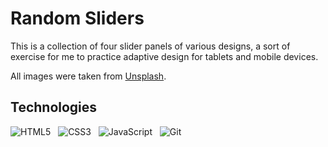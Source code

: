 # Random Sliders

This is a collection of four slider panels of various designs, a sort of exercise for me to practice adaptive design for tablets and mobile devices.

All images were taken from [Unsplash](https://unsplash.com).

## Technologies
<p align="start">
<img src="https://img.shields.io/badge/html5-%23E34F26.svg?style=for-the-badge&logo=html5&logoColor=white" alt="HTML5">&nbsp;&nbsp;
<img src="https://img.shields.io/badge/css3-%231572B6.svg?style=for-the-badge&logo=css3&logoColor=white" alt="CSS3">&nbsp;&nbsp;
<img src="https://img.shields.io/badge/javascript-%23323330.svg?style=for-the-badge&logo=javascript&logoColor=%23F7DF1E" alt="JavaScript">&nbsp;&nbsp;
<img src="https://img.shields.io/badge/git-%23F05033.svg?style=for-the-badge&logo=git&logoColor=white" alt="Git">